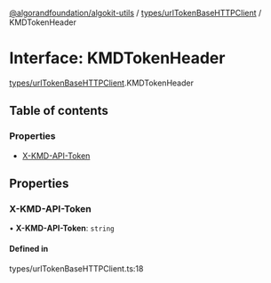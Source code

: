 [@algorandfoundation/algokit-utils](../README.md) / [types/urlTokenBaseHTTPClient](../modules/types_urlTokenBaseHTTPClient.md) / KMDTokenHeader

# Interface: KMDTokenHeader

[types/urlTokenBaseHTTPClient](../modules/types_urlTokenBaseHTTPClient.md).KMDTokenHeader

## Table of contents

### Properties

- [X-KMD-API-Token](types_urlTokenBaseHTTPClient.KMDTokenHeader.md#x-kmd-api-token)

## Properties

### X-KMD-API-Token

• **X-KMD-API-Token**: `string`

#### Defined in

types/urlTokenBaseHTTPClient.ts:18

